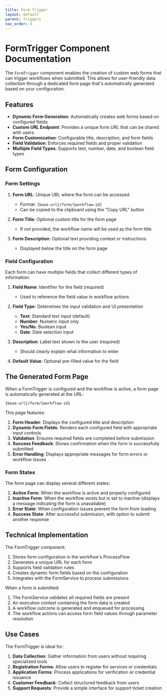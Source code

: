 ```yaml
---
title: Form Trigger
layout: default
parent: Triggers
nav_order: 4
---
```


# FormTrigger Component Documentation

The `FormTrigger` component enables the creation of custom web forms that can trigger workflows when submitted. This allows for user-friendly data collection through a dedicated form page that's automatically generated based on your configuration.

## Features

- **Dynamic Form Generation**: Automatically creates web forms based on configured fields
- **Custom URL Endpoint**: Provides a unique form URL that can be shared with users
- **Form Customization**: Configurable title, description, and form fields
- **Field Validation**: Enforces required fields and proper validation
- **Multiple Field Types**: Supports text, number, date, and boolean field types

## Form Configuration

### Form Settings

1. **Form URL**: Unique URL where the form can be accessed
   - Format: `{base-url}/form/{workflow-id}`
   - Can be copied to the clipboard using the "Copy URL" button

2. **Form Title**: Optional custom title for the form page
   - If not provided, the workflow name will be used as the form title

3. **Form Description**: Optional text providing context or instructions
   - Displayed below the title on the form page

### Field Configuration

Each form can have multiple fields that collect different types of information:

1. **Field Name**: Identifier for the field (required)
   - Used to reference the field value in workflow actions

2. **Field Type**: Determines the input validation and UI presentation
   - **Text**: Standard text input (default)
   - **Number**: Numeric input only
   - **Yes/No**: Boolean input
   - **Date**: Date selection input

3. **Description**: Label text shown to the user (required)
   - Should clearly explain what information to enter

4. **Default Value**: Optional pre-filled value for the field

## The Generated Form Page

When a FormTrigger is configured and the workflow is active, a form page is automatically generated at the URL:
```
{base-url}/form/{workflow-id}
```

This page features:

1. **Form Header**: Displays the configured title and description
2. **Dynamic Form Fields**: Renders each configured field with appropriate input controls
3. **Validation**: Ensures required fields are completed before submission
4. **Success Feedback**: Shows confirmation when the form is successfully submitted
5. **Error Handling**: Displays appropriate messages for form errors or workflow issues

### Form States

The form page can display several different states:

1. **Active Form**: When the workflow is active and properly configured
2. **Inactive Form**: When the workflow exists but is set to inactive (displays a message indicating the form is unavailable)
3. **Error State**: When configuration issues prevent the form from loading
4. **Success State**: After successful submission, with option to submit another response

## Technical Implementation

The FormTrigger component:

1. Stores form configuration in the workflow's ProcessFlow
2. Generates a unique URL for each form
3. Supports field validation rules
4. Creates dynamic form fields based on the configuration
5. Integrates with the FormService to process submissions

When a form is submitted:

1. The FormService validates all required fields are present
2. An execution context containing the form data is created
3. A workflow outcome is generated and enqueued for processing
4. The workflow actions can access form field values through parameter resolution

## Use Cases

The FormTrigger is ideal for:

1. **Data Collection**: Gather information from users without requiring specialized tools
2. **Registration Forms**: Allow users to register for services or credentials
3. **Application Forms**: Process applications for verification or credential issuance
4. **Customer Feedback**: Collect structured feedback from users
5. **Support Requests**: Provide a simple interface for support ticket creation